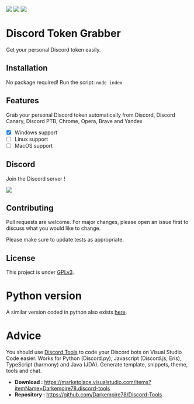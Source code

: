 ![](https://img.shields.io/codefactor/grade/github/Darkempire78/Discord-Token-Grabber?style=for-the-badge) 
![](https://img.shields.io/github/repo-size/Darkempire78/Discord-Token-Grabber?style=for-the-badge) 
<a href="https://discord.com/invite/sPvJmY7mcV"><img src="https://img.shields.io/discord/831524351311609907?color=%237289DA&label=DISCORD&style=for-the-badge"></a>

# Discord Token Grabber
Get your personal Discord token easily.

## Installation
No package required!
Run the script: `node index`

## Features

Grab your personal Discord token automatically from Discord, Discord Canary, Discord PTB, Chrome, Opera, Brave and Yandex

- [x] Windows support
- [ ] Linux support
- [ ] MacOS support

## Discord

Join the Discord server !

[![](https://i.imgur.com/UfyvtOL.png)](https://discord.gg/sPvJmY7mcV)

## Contributing

Pull requests are welcome. For major changes, please open an issue first to discuss what you would like to change.

Please make sure to update tests as appropriate.

## License

This project is under [GPLv3](https://github.com/Darkempire78/Discord-Token-Grabber/blob/master/LICENSE).

# Python version
A similar version coded in python also exists [here](https://github.com/wodxgod/Discord-Token-Grabber).

# Advice 

You should use [Discord Tools](https://marketplace.visualstudio.com/items?itemName=Darkempire78.discord-tools) to code your Discord bots on Visual Studio Code easier.
Works for Python (Discord.py), Javascript (Discord.js, Eris), TypeScript (harmony) and Java (JDA). Generate template, snippets, theme, tools and chat.
- **Download :** https://marketplace.visualstudio.com/items?itemName=Darkempire78.discord-tools
- **Repository :** https://github.com/Darkempire78/Discord-Tools
